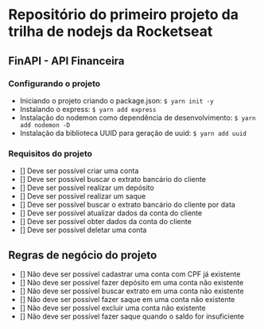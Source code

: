 # Repositório do primeiro projeto da trilha de nodejs da Rocketseat

## FinAPI - API Financeira

### Configurando o projeto

- Iniciando o projeto criando o package.json: `$ yarn init -y`
- Instalando o express: `$ yarn add express`
- Instalação do nodemon como dependência de desenvolvimento: `$ yarn add nodemon -D`
- Instalação da biblioteca UUID para geração de uuid: `$ yarn add uuid`

### Requisitos do projeto

- [] Deve ser possível criar uma conta
- [] Deve ser possível buscar o extrato bancário do cliente
- [] Deve ser possível realizar um depósito
- [] Deve ser possível realizar um saque
- [] Deve ser possível buscar o extrato bancário do cliente por data
- [] Deve ser possível atualizar dados da conta do cliente
- [] Deve ser possível obter dados da conta do cliente
- [] Deve ser possível deletar uma conta

## Regras de negócio do projeto

- [] Não deve ser possível cadastrar uma conta com CPF já existente
- [] Não deve ser possível fazer depósito em uma conta não existente
- [] Não deve ser possível buscar extrato em uma conta não existente
- [] Não deve ser possível fazer saque em uma conta não existente
- [] Não deve ser possível excluir uma conta não existente
- [] Não deve ser possível fazer saque quando o saldo for insuficiente
